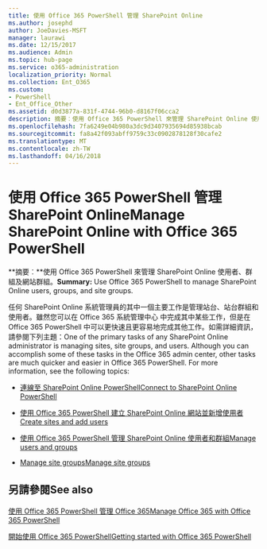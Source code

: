 ```yaml
---
title: 使用 Office 365 PowerShell 管理 SharePoint Online
ms.author: josephd
author: JoeDavies-MSFT
manager: laurawi
ms.date: 12/15/2017
ms.audience: Admin
ms.topic: hub-page
ms.service: o365-administration
localization_priority: Normal
ms.collection: Ent_O365
ms.custom:
- PowerShell
- Ent_Office_Other
ms.assetid: d0d3877a-831f-4744-96b0-d8167f06cca2
description: 摘要︰使用 Office 365 PowerShell 來管理 SharePoint Online 使用者、群組及網站群組。
ms.openlocfilehash: 7fa6249e04b980a3dc9d3407935694d85938bcab
ms.sourcegitcommit: fa8a42f093abff9759c33c0902878128f30cafe2
ms.translationtype: MT
ms.contentlocale: zh-TW
ms.lasthandoff: 04/16/2018
---
```

# <a name="manage-sharepoint-online-with-office-365-powershell"></a><span data-ttu-id="5a43d-103">使用 Office 365 PowerShell 管理 SharePoint Online</span><span class="sxs-lookup"><span data-stu-id="5a43d-103">Manage SharePoint Online with Office 365 PowerShell</span></span>

 <span data-ttu-id="5a43d-104">**摘要︰**使用 Office 365 PowerShell 來管理 SharePoint Online 使用者、群組及網站群組。</span><span class="sxs-lookup"><span data-stu-id="5a43d-104">**Summary:** Use Office 365 PowerShell to manage SharePoint Online users, groups, and site groups.</span></span>
  
<span data-ttu-id="5a43d-p101">任何 SharePoint Online 系統管理員的其中一個主要工作是管理站台、站台群組和使用者。雖然您可以在 Office 365 系統管理中心 中完成其中某些工作，但是在 Office 365 PowerShell 中可以更快速且更容易地完成其他工作。如需詳細資訊，請參閱下列主題：</span><span class="sxs-lookup"><span data-stu-id="5a43d-p101">One of the primary tasks of any SharePoint Online administrator is managing sites, site groups, and users. Although you can accomplish some of these tasks in the Office 365 admin center, other tasks are much quicker and easier in Office 365 PowerShell. For more information, see the following topics:</span></span>

- [<span data-ttu-id="5a43d-108">連線至 SharePoint Online PowerShell</span><span class="sxs-lookup"><span data-stu-id="5a43d-108">Connect to SharePoint Online PowerShell</span></span>](https://docs.microsoft.com/en-us/powershell/sharepoint/sharepoint-online/connect-sharepoint-online?view=sharepoint-ps)
  
- [<span data-ttu-id="5a43d-109">使用 Office 365 PowerShell 建立 SharePoint Online 網站並新增使用者</span><span class="sxs-lookup"><span data-stu-id="5a43d-109">Create sites and add users</span></span>](http://technet.microsoft.com/library/c55d4ccf-ab36-481a-a285-c40234e11abd.aspx)
    
- [<span data-ttu-id="5a43d-110">使用 Office 365 PowerShell 管理 SharePoint Online 使用者和群組</span><span class="sxs-lookup"><span data-stu-id="5a43d-110">Manage users and groups</span></span>](http://technet.microsoft.com/library/9680af2e-a965-4e62-92ee-da72105c7800.aspx)
    
- [<span data-ttu-id="5a43d-111">Manage site groups</span><span class="sxs-lookup"><span data-stu-id="5a43d-111">Manage site groups</span></span>](http://technet.microsoft.com/library/122f4099-c78d-4cce-bab0-4343b04596ae.aspx)
    
## <a name="see-also"></a><span data-ttu-id="5a43d-112">另請參閱</span><span class="sxs-lookup"><span data-stu-id="5a43d-112">See also</span></span>

#### 

[<span data-ttu-id="5a43d-113">使用 Office 365 PowerShell 管理 Office 365</span><span class="sxs-lookup"><span data-stu-id="5a43d-113">Manage Office 365 with Office 365 PowerShell</span></span>](manage-office-365-with-office-365-powershell.md)
  
[<span data-ttu-id="5a43d-114">開始使用 Office 365 PowerShell</span><span class="sxs-lookup"><span data-stu-id="5a43d-114">Getting started with Office 365 PowerShell</span></span>](getting-started-with-office-365-powershell.md)

